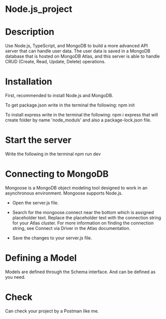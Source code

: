 # Node.js_project
# Description
Use Node.js, TypeScript, and MongoDB to build a more advanced API server that can handle user data. The user data is saved in a MongoDB database that is hosted on MongoDB Atlas, and this server is able to handle CRUD (Create, Read, Update, Delete) operations.

# Installation
First, recommended to install Node.js and MongoDB.

To get package.json write in the terminal the following:
  npm init

To install express write in the terminal the following:
  npm i express
that will create folder by name 'node_moduls' and also a package-lock.json file.


# Start the server
Write the following in the terminal
  npm run dev

            
# Connecting to MongoDB
Mongoose is a MongoDB object modeling tool designed to work in an asynchronous environment. Mongoose supports Node.js. 

-	Open the server.js file.
-	Search for the mongoose.connect near the bottom which is assigned placeholder text. Replace the placeholder text with the connection string for your Atlas cluster. For more information on finding the connection string, see Connect via Driver in the Atlas documentation.

-	Save the changes to your server.js file.
	

# Defining a Model 
Models are defined through the Schema interface. And can be defined as you need.

# Check
Can check your project by a Postman like me.


